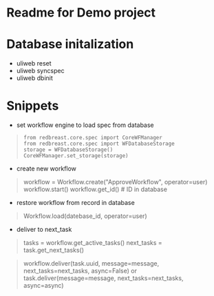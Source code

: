 
# Readme for Demo project


# Database initalization
 * uliweb reset
 * uliweb syncspec
 * uliweb dbinit

# Snippets

* set workflow engine to load spec from database

>     from redbreast.core.spec import CoreWFManager
>     from redbreast.core.spec import WFDatabaseStorage
>     storage = WFDatabaseStorage()
>     CoreWFManager.set_storage(storage)

* create new workflow

>   workflow = Workflow.create("ApproveWorkflow", operator=user)
>   workflow.start()
>   workflow.get_id() # ID in database

* restore workflow from record in database

>   Workflow.load(datebase_id, operator=user)

* deliver to next_task

>   tasks = workflow.get_active_tasks()
>   next_tasks = task.get_next_tasks()

>   workflow.deliver(task.uuid, message=message, 
>       next_tasks=next_tasks, async=False)
or 
>   task.deliver(message=message, next_tasks=next_tasks, async=async)


